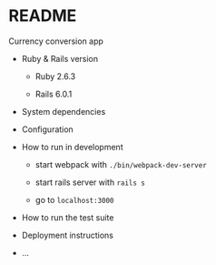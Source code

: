 # README

Currency conversion app

* Ruby & Rails version

  - Ruby 2.6.3

  - Rails 6.0.1


* System dependencies


* Configuration


* How to run in development

  - start webpack with `./bin/webpack-dev-server`

  - start rails server with `rails s`

  - go to `localhost:3000`


* How to run the test suite


* Deployment instructions


* ...
